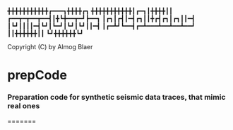 
╋╋╋╋╋╋╋╋╋╋╋┏━━━┓╋╋╋╋┏┓
╋╋╋╋╋╋╋╋╋╋╋┃┏━┓┃╋╋╋╋┃┃
┏━━┳━┳━━┳━━┫┃╋┗╋━━┳━┛┣━━┓
┃┏┓┃┏┫┃━┫┏┓┃┃╋┏┫┏┓┃┏┓┃┃━┫
┃┗┛┃┃┃┃━┫┗┛┃┗━┛┃┗┛┃┗┛┃┃━┫
┃┏━┻┛┗━━┫┏━┻━━━┻━━┻━━┻━━┛
┃┃╋╋╋╋╋╋┃┃
┗┛╋╋╋╋╋╋┗┛ 

Copyright (C) by Almog Blaer 

# prepCode

### Preparation code for synthetic seismic data traces, that mimic real ones

=======

